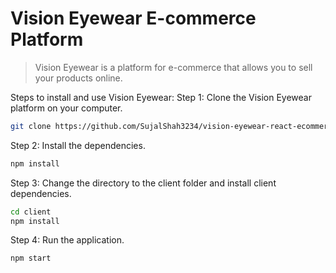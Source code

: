 # Vision Eyewear E-commerce Platform

> Vision Eyewear is a platform for e-commerce that allows you to sell your products online.

Steps to install and use Vision Eyewear:
Step 1: Clone the Vision Eyewear platform on your computer.

```bash
git clone https://github.com/SujalShah3234/vision-eyewear-react-ecommerce.git
```

Step 2: Install the dependencies.

```bash
npm install
```

Step 3: Change the directory to the client folder and install client dependencies.

```bash
cd client
npm install
```

Step 4: Run the application.

```bash
npm start
```
